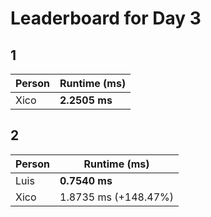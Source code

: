 # Leaderboard for Day 3

## 1

| Person | Runtime (ms) |
|--------|--------------|
| Xico | **2.2505 ms** |

## 2

| Person | Runtime (ms) |
|--------|--------------|
| Luis | **0.7540 ms** |
| Xico | 1.8735 ms (+148.47%) |

